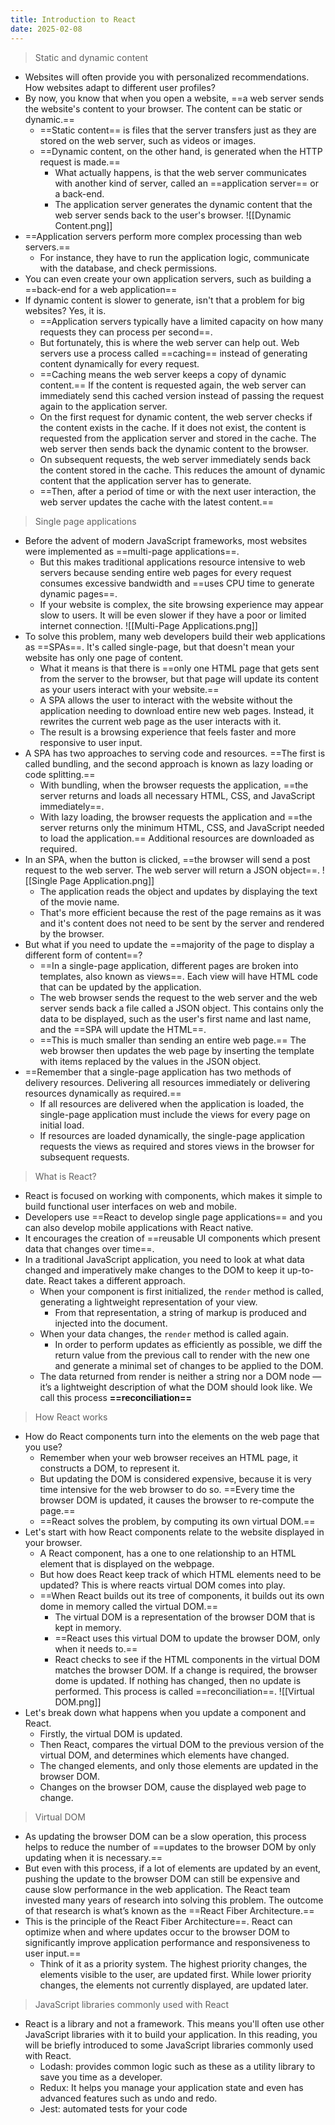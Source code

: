 ```yaml
---
title: Introduction to React
date: 2025-02-08
---
```

> Static and dynamic content
- Websites will often provide you with personalized recommendations. How websites adapt to different user profiles? 
- By now, you know that when you open a website, ==a web server sends the website's content to your browser. The content can be static or dynamic.== 
	- ==Static content== is files that the server transfers just as they are stored on the web server, such as videos or images. 
	- ==Dynamic content, on the other hand, is generated when the HTTP request is made.==
		- What actually happens, is that the web server communicates with another kind of server, called an ==application server== or a back-end.
		- The application server generates the dynamic content that the web server sends back to the user's browser.
		![[Dynamic Content.png]]
- ==Application servers perform more complex processing than web servers.==
	- For instance, they have to run the application logic, communicate with the database, and check permissions. 
- You can even create your own application servers, such as building a ==back-end for a web application==
- If dynamic content is slower to generate, isn't that a problem for big websites? Yes, it is. 
	- ==Application servers typically have a limited capacity on how many requests they can process per second==. 
	- But fortunately, this is where the web server can help out. Web servers use a process called ==caching== instead of generating content dynamically for every request. 
	- ==Caching means the web server keeps a copy of dynamic content.== If the content is requested again, the web server can immediately send this cached version instead of passing the request again to the application server. 
	- On the first request for dynamic content, the web server checks if the content exists in the cache. If it does not exist, the content is requested from the application server and stored in the cache. The web server then sends back the dynamic content to the browser. 
	- On subsequent requests, the web server immediately sends back the content stored in the cache. This reduces the amount of dynamic content that the application server has to generate.
	- ==Then, after a period of time or with the next user interaction, the web server updates the cache with the latest content.==

> Single page applications
- Before the advent of modern JavaScript frameworks, most websites were implemented as ==multi-page applications==.
	- But this makes traditional applications resource intensive to web servers because sending entire web pages for every request consumes excessive bandwidth and ==uses CPU time to generate dynamic pages==.
	- If your website is complex, the site browsing experience may appear slow to users. It will be even slower if they have a poor or limited internet connection.
	![[Multi-Page Applications.png]]
- To solve this problem, many web developers build their web applications as ==SPAs==. It's called single-page, but that doesn't mean your website has only one page of content.
	- What it means is that there is ==only one HTML page that gets sent from the server to the browser, but that page will update its content as your users interact with your website.== 
	- A SPA allows the user to interact with the website without the application needing to download entire new web pages. Instead, it rewrites the current web page as the user interacts with it.
	- The result is a browsing experience that feels faster and more responsive to user input.
- A SPA has two approaches to serving code and resources. ==The first is called bundling, and the second approach is known as lazy loading or code splitting.== 
	- With bundling, when the browser requests the application, ==the server returns and loads all necessary HTML, CSS, and JavaScript immediately==.
	- With lazy loading, the browser requests the application and ==the server returns only the minimum HTML, CSS, and JavaScript needed to load the application.== Additional resources are downloaded as required.
- In an SPA, when the button is clicked, ==the browser will send a post request to the web server. The web server will return a JSON object==.
	![[Single Page Application.png]]
	- The application reads the object and updates by displaying the text of the movie name. 
	- That's more efficient because the rest of the page remains as it was and it's content does not need to be sent by the server and rendered by the browser.
- But what if you need to update the ==majority of the page to display a different form of content==?
	- ==In a single-page application, different pages are broken into templates, also known as views==. Each view will have HTML code that can be updated by the application.
	- The web browser sends the request to the web server and the web server sends back a file called a JSON object. This contains only the data to be displayed, such as the user's first name and last name, and the ==SPA will update the HTML==.
	- ==This is much smaller than sending an entire web page.== The web browser then updates the web page by inserting the template with items replaced by the values in the JSON object. 
- ==Remember that a single-page application has two methods of delivery resources. Delivering all resources immediately or delivering resources dynamically as required.==
	- If all resources are delivered when the application is loaded, the single-page application must include the views for every page on initial load.
	- If resources are loaded dynamically, the single-page application requests the views as required and stores views in the browser for subsequent requests.

> What is React?
- React is focused on working with components, which makes it simple to build functional user interfaces on web and mobile.
- Developers use ==React to develop single page applications== and you can also develop mobile applications with React native.
- It encourages the creation of ==reusable UI components which present data that changes over time==.
- In a traditional JavaScript application, you need to look at what data changed and imperatively make changes to the DOM to keep it up-to-date. React takes a different approach.
	- When your component is first initialized, the `render` method is called, generating a lightweight representation of your view. 
		- From that representation, a string of markup is produced and injected into the document.
	- When your data changes, the `render` method is called again.
		- In order to perform updates as efficiently as possible, we diff the return value from the previous call to render with the new one and generate a minimal set of changes to be applied to the DOM.
	- The data returned from render is neither a string nor a DOM node — it’s a lightweight description of what the DOM should look like. We call this process **==reconciliation==**

> How React works
- How do React components turn into the elements on the web page that you use?
	- Remember when your web browser receives an HTML page, it constructs a DOM, to represent it. 
	- But updating the DOM is considered expensive, because it is very time intensive for the web browser to do so. ==Every time the browser DOM is updated, it causes the browser to re-compute the page.== 
	- ==React solves the problem, by computing its own virtual DOM.==
- Let's start with how React components relate to the website displayed in your browser.
	- A React component, has a one to one relationship to an HTML element that is displayed on the webpage. 
	- But how does React keep track of which HTML elements need to be updated? This is where reacts virtual DOM comes into play.
	- ==When React builds out its tree of components, it builds out its own dome in memory called the virtual DOM.==
		- The virtual DOM is a representation of the browser DOM that is kept in memory. 
		- ==React uses this virtual DOM to update the browser DOM, only when it needs to.==
		- React checks to see if the HTML components in the virtual DOM matches the browser DOM. If a change is required, the browser dome is updated. If nothing has changed, then no update is performed. This process is called ==reconciliation==.
			![[Virtual DOM.png]]
- Let's break down what happens when you update a component and React.
	- Firstly, the virtual DOM is updated.
	- Then React, compares the virtual DOM to the previous version of the virtual DOM, and determines which elements have changed.
	- The changed elements, and only those elements are updated in the browser DOM. 
	- Changes on the browser DOM, cause the displayed web page to change.

> Virtual DOM
- As updating the browser DOM can be a slow operation, this process helps to reduce the number of ==updates to the browser DOM by only updating when it is necessary.==
- But even with this process, if a lot of elements are updated by an event, pushing the update to the browser DOM can still be expensive and cause slow performance in the web application. The React team invested many years of research into solving this problem. The outcome of that research is what’s known as the ==React Fiber Architecture.==
- This is the principle of the React Fiber Architecture==. React can optimize when and where updates occur to the browser DOM to significantly improve application performance and responsiveness to user input.== 
	- Think of it as a priority system. The highest priority changes, the elements visible to the user, are updated first. While lower priority changes, the elements not currently displayed, are updated later.

> JavaScript libraries commonly used with React
- React is a library and not a framework. This means you'll often use other JavaScript libraries with it to build your application. In this reading, you will be briefly introduced to some JavaScript libraries commonly used with React.
	- Lodash: provides common logic such as these as a utility library to save you time as a developer.
	- Redux: It helps you manage your application state and even has advanced features such as undo and redo.
	- Jest: automated tests for your code